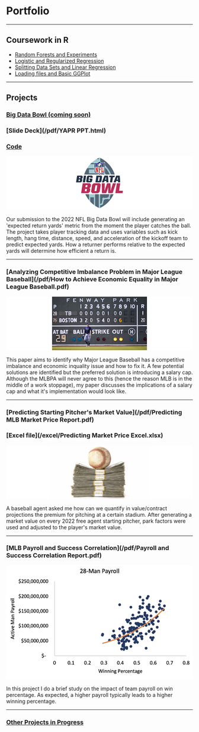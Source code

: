 # Portfolio

---

## Coursework in R

- [Random Forests and Experiments](coursework/ProblemSet4.html)
- [Logistic and Regularized Regression](coursework/ProblemSet3.html)
- [Splitting Data Sets and Linear Regression](coursework/ProblemSet2.html)
- [Loading files and Basic GGPlot](/coursework/ProblemSet1.html)

---

## Projects

### [Big Data Bowl (coming soon)](/sample_page.md)
### [Slide Deck](/pdf/YAPR PPT.html)
### [Code](/coursework/YAPR.html)

<img src="images/Big Data Bowl.jpg?raw=true"/>

Our submission to the 2022 NFL Big Data Bowl will include generating an 'expected return yards' metric from the moment the player catches the ball.  The project takes player tracking data and uses variables such as kick length, hang time, distance, speed, and acceleration of the kickoff team to predict expected yards.  How a returner performs relative to the expected yards will determine how efficient a return is. 

---

### [Analyzing Competitive Imbalance Problem in Major League Baseball](/pdf/How to Achieve Economic Equality in Major League Baseball.pdf)
<img src="images/Competitive Imbalance Blowout.jpg?raw=true"/>

This paper aims to identify why Major League Baseball has a competitive imbalance and economic inquality issue and how to fix it.  A few potential solutions are identified but the preferred solution is introducing a salary cap.  Although the MLBPA will never agree to this (hence the reason MLB is in the middle of a work stoppage), my paper discusses the implications of a salary cap and what it's implementation would look like.

---

### [Predicting Starting Pitcher's Market Value](/pdf/Predicting MLB Market Price Report.pdf)
### [Excel file](/excel/Predicting Market Price Excel.xlsx)
<img src="images/MLB Money.jpg?raw=true"/>

A baseball agent asked me how can we quantify in value/contract projections the premium for pitching at a certain stadium.  After generating a market value on every 2022 free agent starting pitcher, park factors were used and adjusted to the player's market value.

---
### [MLB Payroll and Success Correlation](/pdf/Payroll and Success Correlation Report.pdf)
<img src="images/payroll_success plot.png?raw=true"/>

In this project I do a brief study on the impact of team payroll on win percentage.  As expected, a higher payroll typically leads to a higher winning percentage.   

---

### [Other Projects in Progress](/sample_page.md)
